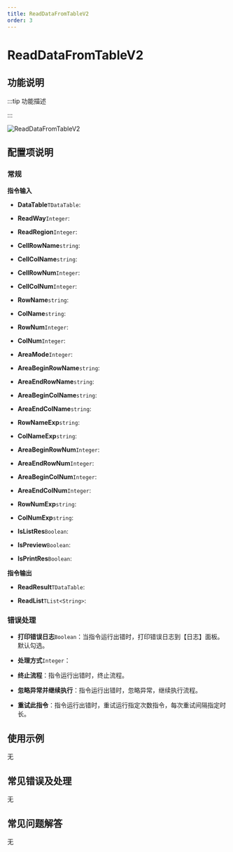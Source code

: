 ```yaml
---
title: ReadDataFromTableV2
order: 3
---
```


# ReadDataFromTableV2

## 功能说明

:::tip 功能描述

:::

![ReadDataFromTableV2](../../../assets/ReadDataFromTableV2_command.png)

## 配置项说明

### 常规

**指令输入**

- **DataTable**`TDataTable`: 

- **ReadWay**`Integer`: 

- **ReadRegion**`Integer`: 

- **CellRowName**`string`: 

- **CellColName**`string`: 

- **CellRowNum**`Integer`: 

- **CellColNum**`Integer`: 

- **RowName**`string`: 

- **ColName**`string`: 

- **RowNum**`Integer`: 

- **ColNum**`Integer`: 

- **AreaMode**`Integer`: 

- **AreaBeginRowName**`string`: 

- **AreaEndRowName**`string`: 

- **AreaBeginColName**`string`: 

- **AreaEndColName**`string`: 

- **RowNameExp**`string`: 

- **ColNameExp**`string`: 

- **AreaBeginRowNum**`Integer`: 

- **AreaEndRowNum**`Integer`: 

- **AreaBeginColNum**`Integer`: 

- **AreaEndColNum**`Integer`: 

- **RowNumExp**`string`: 

- **ColNumExp**`string`: 

- **IsListRes**`Boolean`: 

- **IsPreview**`Boolean`: 

- **IsPrintRes**`Boolean`: 


**指令输出**

- **ReadResult**`TDataTable`: 

- **ReadList**`TList<String>`: 

### 错误处理

- **打印错误日志**`Boolean`：当指令运行出错时，打印错误日志到【日志】面板。默认勾选。

- **处理方式**`Integer`：

 - **终止流程**：指令运行出错时，终止流程。

 - **忽略异常并继续执行**：指令运行出错时，忽略异常，继续执行流程。

 - **重试此指令**：指令运行出错时，重试运行指定次数指令，每次重试间隔指定时长。

## 使用示例
无

## 常见错误及处理

无

## 常见问题解答

无

